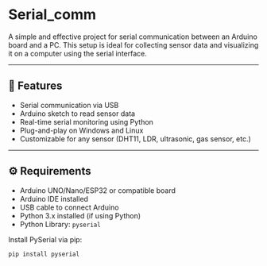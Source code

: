 # Serial_comm

A simple and effective project for serial communication between an Arduino board and a PC. This setup is ideal for collecting sensor data and visualizing it on a computer using the serial interface.

---

## 🚀 Features

- Serial communication via USB
- Arduino sketch to read sensor data
- Real-time serial monitoring using Python
- Plug-and-play on Windows and Linux
- Customizable for any sensor (DHT11, LDR, ultrasonic, gas sensor, etc.)

---

## ⚙️ Requirements

- Arduino UNO/Nano/ESP32 or compatible board
- Arduino IDE installed
- USB cable to connect Arduino
- Python 3.x installed (if using Python)
- Python Library: `pyserial`

Install PySerial via pip:
```bash
pip install pyserial

